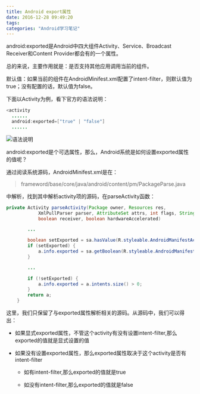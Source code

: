 ```yaml
---
title: Android export属性
date: 2016-12-28 09:49:20
tags:
categories: "Android学习笔记"
---
```


android:exported是Android中四大组件Activity、Service、Broadcast Receiver和Content Provider都会有的一个属性。  

总的来说，主要作用就是：是否支持其他应用调用当前的组件。  

默认值：如果当前的组件在AndroidMinifest.xml配置了intent-filter，则默认值为true；没有配置的话，默认值为false。  

下面以Activity为例，看下官方的语法说明：  

```java
<activity
  ......
  android:exported=["true" | "false"]
  ......
```
<!--more-->  

![语法说明](/images/categories/android/android_notes/001_android_exported/android_exported_doc.png)  

android:exported是个可选属性，那么，Android系统是如何设置exported属性的值呢？  

通过阅读系统源码，AndroidMinifest.xml是在：  

>frameword/base/core/java/android/content/pm/PackageParse.java  

中解析，找到其中解析activity项的源码，在parseActivity函数：  

```java
private Activity parseActivity(Package owner, Resources res,
            XmlPullParser parser, AttributeSet attrs, int flags, String[] outError,
            boolean receiver, boolean hardwareAccelerated)

        ...

        boolean setExported = sa.hasValue(R.styleable.AndroidManifestActivity_exported);
        if (setExported) {
            a.info.exported = sa.getBoolean(R.styleable.AndroidManifestActivity_exported, false);
        }

        ...

        if (!setExported) {
            a.info.exported = a.intents.size() > 0;
        }
        return a;
    }
```  

这里，我们只保留了与exported属性解析相关的源码。从源码中，我们可以得出：  

  - 如果显式exported属性，不管这个activity有没有设置intent-filter,那么exported的值就是显式设置的值  

  - 如果没有设置exported属性，那么exported属性取决于这个activity是否有intent-filter   

    * 如有intent-filter,那么exported的值就是true  

    * 如没有intent-filter,那么exported的值就是false  
